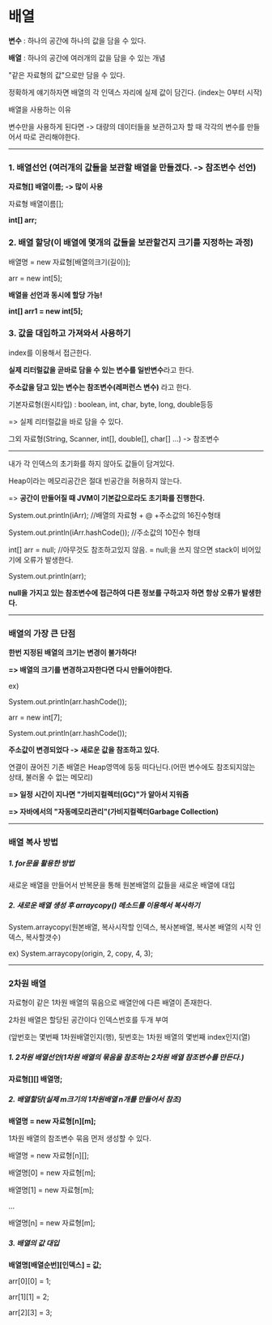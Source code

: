 # 배열

**변수** : 하나의 공간에 하나의 값을 담을 수 있다.

**배열** : 하나의 공간에 여러개의 값을 담을 수 있는 개념

"같은 자료형의 값"으로만 담을 수 있다.

정확하게 얘기하자면 배열의 각 인덱스 자리에 실제 값이 담긴다. (index는 0부터 시작)

배열을 사용하는 이유

변수만을 사용하게 된다면 -> 대량의 데이터들을 보관하고자 할 때 각각의 변수를 만들어서 따로 관리해야한다.

---


### 1. 배열선언 (여러개의 값들을 보관할 배열을 만들겠다. -> 참조변수 선언)
   
**자료형[] 배열이름; -> 많이 사용**

자료형 배열이름[];

**int[] arr;**
		

### 2. 배열 할당(이 배열에 몇개의 값들을 보관할건지 크기를 지정하는 과정)
배열명 = new 자료형[배열의크기(길이)];

arr = new int[5];
		

**배열을 선언과 동시에 할당 가능!**

**int[] arr1 = new int[5];**
		

### 3. 값을 대입하고 가져와서 사용하기

index를 이용해서 접근한다.

**실제 리터럴값을 곧바로 담을 수 있는 변수를 일반변수**라고 한다.

**주소값을 담고 있는 변수는 참조변수(레퍼런스 변수)** 라고 한다.

기본자료형(원시타입) : boolean, int, char, byte, long, double등등

=> 실제 리터럴값을 바로 담을 수 있다.

그외 자료형(String, Scanner, int[], double[], char[] ...) -> 참조변수

---

내가 각 인덱스의 초기화를 하지 않아도 값들이 담겨있다.

Heap이라는 메모리공간은 절대 빈공간을 허용하지 않는다.

=> **공간이 만들어질 때 JVM이 기본값으로라도 초기화를 진행한다.**
		

System.out.println(iArr); //배열의 자료형 + @ +주소값의 16진수형태

System.out.println(iArr.hashCode()); //주소값의 10진수 형태
		
int[] arr = null; //아무것도 참조하고있지 않음. = null;을 쓰지 않으면 stack이 비어있기에 오류가 발생한다.

System.out.println(arr);
		
**null을 가지고 있는 참조변수에 접근하여 다른 정보를 구하고자 하면 항상 오류가 발생한다.**

---

### 배열의 가장 큰 단점
**한번 지정된 배열의 크기는 변경이 불가하다!**

**=> 배열의 크기를 변경하고자한다면 다시 만들어야한다.**

ex)

System.out.println(arr.hashCode());

arr = new int[7];

System.out.println(arr.hashCode());

**주소값이 변경되었다 -> 새로운 값을 참조하고 있다.**


연결이 끊어진 기존 배열은 Heap영역에 둥둥 떠다닌다.(어떤 변수에도 참조되지않는 상태, 불러올 수 없는 메모리)

**=> 일정 시간이 지나면 "가비지컬렉터(GC)"가 알아서 지워줌**

**=> 자바에서의 "자동메모리관리"(가비지컬렉터Garbage Collection)**

---

### 배열 복사 방법

##### 1. for문을 활용한 방법

새로운 배열을 만들어서 반복문을 통해 원본배열의 값들을 새로운 배열에 대입


##### 2. 새로운 배열 생성 후 arraycopy() 메소드를 이용해서 복사하기

System.arraycopy(원본배열, 복사시작할 인덱스, 복사본배열, 복사본 배열의 시작 인덱스, 복사할갯수)

ex) System.arraycopy(origin, 2, copy, 4, 3);

---

### 2차원 배열

자료형이 같은 1차원 배열의 묶음으로 배열안에 다른 배열이 존재한다.

2차원 배열은 할당된 공간이다 인덱스번호를 두개 부여

(앞번호는 몇번째 1차원배열인지(행), 뒷번호는 1차원 배열의 몇번째 index인지(열)


##### 1. 2차원 배열선언(1차원 배열의 묶음을 참조하는 2차원 배열 참조변수를 만든다.)

**자료형[][] 배열명;**

##### 2. 배열할당(실제 m크기의 1차원배열 n개를 만들어서 참조)

**배열명 = new 자료형[n][m];**

1차원 배열의 참조변수 묶음 먼저 생성할 수 있다.
		 
배열명 = new 자료형[n][];

배열명[0] = new 자료형[m];

배열명[1] = new 자료형[m];

...

배열명[n] = new 자료형[m];


##### 3. 배열의 값 대입

**배열명[배열순번][인덱스] = 값;**
		
arr[0][0] = 1;

arr[1][1] = 2;

arr[2][3] = 3;
